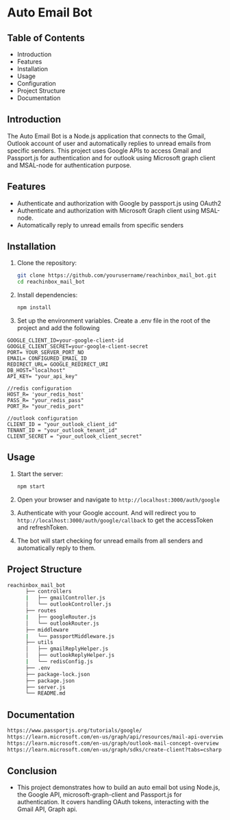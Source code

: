 # Auto Email Bot

## Table of Contents

- Introduction
- Features
- Installation
- Usage
- Configuration
- Project Structure
- Documentation

## Introduction

The Auto Email Bot is a Node.js application that connects to the Gmail, Outlook account of user and automatically replies to unread emails from specific senders. This project uses Google APIs to access Gmail and Passport.js for authentication and for outlook using Microsoft graph client and MSAL-node for authentication purpose.

## Features

- Authenticate and authorization with Google by passport.js using OAuth2
- Authenticate and authorization with Microsoft Graph client using MSAL-node.
- Automatically reply to unread emails from specific senders

## Installation

1. Clone the repository:
   ```sh
   git clone https://github.com/yourusername/reachinbox_mail_bot.git
   cd reachinbox_mail_bot

2. Install dependencies:
   ```sh
   npm install

3. Set up the environment variables. Create a .env file in the root of the project and add the following
  ```env
  GOOGLE_CLIENT_ID=your-google-client-id
  GOOGLE_CLIENT_SECRET=your-google-client-secret
  PORT= YOUR_SERVER_PORT_NO
  EMAIL= CONFIGURED_EMAIL_ID
  REDIRECT_URL= GOOGLE_REDIRECT_URI
  DB_HOST="localhost"
  API_KEY= "your_api_key"

  //redis configuration 
  HOST_R= 'your_redis_host'
  PASS_R= "your_redis_pass"
  PORT_R= "your_redis_port"

  //outlook configuration
  CLIENT_ID = "your_outlook_client_id"
  TENANT_ID = "your_outlook_tenant_id"
  CLIENT_SECRET = "your_outlook_client_secret"
  ```

## Usage 

1. Start the server:
   ```sh
   npm start

2. Open your browser and navigate to `http://localhost:3000/auth/google`

3. Authenticate with your Google account. And will redirect you to `http://localhost:3000/auth/google/callback` to get the accessToken and refreshToken.

4. The bot will start checking for unread emails from all senders and automatically reply to them.

## Project Structure

```sh
reachinbox_mail_bot
      ├── controllers
      |   ├── gmailController.js
      │   └── outlookController.js
      ├── routes
      |   ├── googleRouter.js
      │   └── outlookRouter.js
      ├── middleware
      |   └── passportMiddleware.js
      ├── utils
      │   ├── gmailReplyHelper.js
      │   ├── outlookReplyHelper.js
      |   └── redisConfig.js
      ├── .env
      ├── package-lock.json
      ├── package.json
      ├── server.js
      └── README.md
```

## Documentation
```sh
https://www.passportjs.org/tutorials/google/
https://learn.microsoft.com/en-us/graph/api/resources/mail-api-overview?view=graph-rest-1.0
https://learn.microsoft.com/en-us/graph/outlook-mail-concept-overview
https://learn.microsoft.com/en-us/graph/sdks/create-client?tabs=csharp
```
## Conclusion

- This project demonstrates how to build an auto email bot using Node.js, the Google API, microsoft-graph-client and Passport.js for authentication. It covers handling OAuth tokens, interacting with the Gmail API, Graph api.




